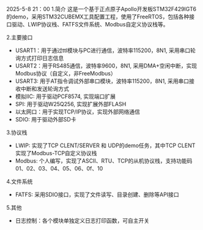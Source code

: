 2025-5-8 21：00
1.简介
    这是一个基于正点原子Apollo开发板STM32F429IGT6的demo，采用STM32CUBEMX工具配置工程，使用了FreeRTOS，包括各种接口驱动、LWIP协议栈、FATFS文件系统、Modbus自定义协议栈等。

2.主要接口
- USART1：用于通过ttl模块与PC进行通信，波特率115200，8N1, 采用串口轮询方式打印日志信息
- USART2：用于RS485通信，波特率9600，8N1, 采用DMA+空闲中断，实现Modbus协议（自定义，非FreeModbus）
- USART3: 用于AT指令调试外部串口模块，波特率115200，8N1, 采用串口接收中断和发送轮询方式
- 模拟IIC: 用于驱动PCF8574, 实现端口扩展
- SPI: 用于驱动W25Q256, 实现扩展外部FLASH
- 以太网口：用于实现TCP/IP协议，实现外部网络通信
- SDIO: 用于驱动外部SD卡

3.协议栈
- LWIP: 实现了TCP CLENT/SERVER 和 UDP的demo任务，其中TCP CLENT实现了Modbus-TCP自定义协议栈
- Modbus: 个人编写，实现了ASCII、RTU、TCP的从机协议栈，支持功能码01、02、03、04、05、06、0f、10

4.文件系统
- FATFS: 采用SDIO接口，实现了文件读写、目录创建、删除等API接口

5.其他
- 日志控制：各个模块单独定义日志打印函数，可自主开关